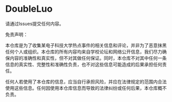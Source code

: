 # DoubleLuo

请通过Issues提交任何内容。

免责声明：

本仓库是为了收集某电子科技大学热点事件的相关信息和评论，并非为了恶意抹黑任何个人或组织。本仓库的所有内容均来自学校论坛和网络公开信息，我们尽力确保内容的准确性和真实性，但不对其做任何保证。同时，本仓库不对其中任何一条信息的真实性、完整性和准确性负责，也不对这些信息可能造成的后果承担任何责任。

任何人若使用了本仓库的信息，应当自行承担风险，并应在法律规定的范围内合法使用这些信息。任何因使用本仓库信息而导致的法律纠纷或任何后果，本仓库概不负责。
